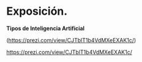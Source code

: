# Exposición.

**Tipos de Inteligencia Artificial**

(https://prezi.com/view/CJTblT1b4VdMXeEXAK1c/)


https://prezi.com/view/CJTblT1b4VdMXeEXAK1c/
